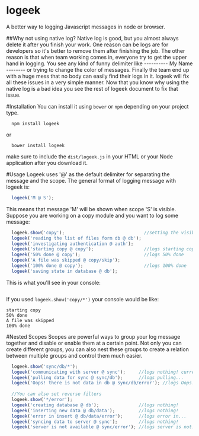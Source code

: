 # logeek
A better way to logging Javascript messages in node or browser.

##Why not using native log?
Native log is good, but you almost always delete it after you finish your work. One reason can be logs are for developers so it's better to remove them after finishing the job. The other reason is that when team working comes in, everyone try to get the upper hand in logging. You see any kind of funny delimiter like ---------- My Name --------  or trying to change the color of messages. Finally the team end up with a huge mess that no body can easily find their logs in it. logeek will fix all these issues in a very simple manner. Now that you know why using the native log is a bad idea you see the rest of logeek document to fix that issue.

#Installation
You can install it using ```bower``` or ```npm``` depending on your project type. 
```
  npm install logeek
```
or
```
  bower install logeek
```
make sure to include the ```dist/logeek.js``` in your HTML or your Node application after you download it.

#Usage
Logeek uses '@' as the default delimiter for separating the message and the scope. The general format of logging message with logeek is:
```javascript
  logeek('M @ S');
```
This means that message 'M' will be shown when scope 'S' is visible. Suppose you are working on a copy module and you want to log some message:
```javascript
  logeek.show('copy');                              //setting the visible scope
  logeek('reading the list of files form db @ db');
  logeek('investigating authentication @ auth');
  logeek('starting copy @ copy');                   //logs starting copy
  logeek('50% done @ copy');                        //logs 50% done
  lopeek('A file was skipped @ copy/skip');
  logeek('100% done @ copy');                       //logs 100% done
  logeek('saving state in database @ db');
```

This is what you'll see in your console: 
```
```

If you used ```logeek.show('copy/*')``` your console would be like:
```
starting copy
50% done
A file was skipped
100% done
```

#Nested Scopes
Scopes are powerful ways to group your log message together and disable or enable them at a certain point. Not only you can create different groups, you can also nest these groups to create a relation between multiple groups and control them much easier. 
```javascript
  logeek.show('sync/db/*');
  logeek('communicating with server @ sync');     //logs nothing! current scope is sync/db/*
  logeek('pulling data for sync @ sync/db');      //logs pulling...
  logeek('Oops! there is not data in db @ sync/db/error'); //logs Oops!...
  
  //You can also set reverse filters
  logeek.show('*/error');
  logeek('creating database @ db');               //logs nothing!
  logeek('inserting new data @ db/data');         //logs nothing!
  logeek('error in insert @ db/data/error');      //logs error in...
  logeek('syncing data to server @ sync');        //logs nothing!
  logeek('server is not available @ sync/error'); //logs server is not...
```
